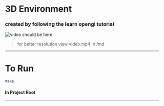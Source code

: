 # 3D Environment

### created by following the learn opengl tutorial

![video should be here](./md/video.webp)
> for better resolution view video.mp4 in /md

---

# To Run
``` bash
make
```
#### In Project Root

---
